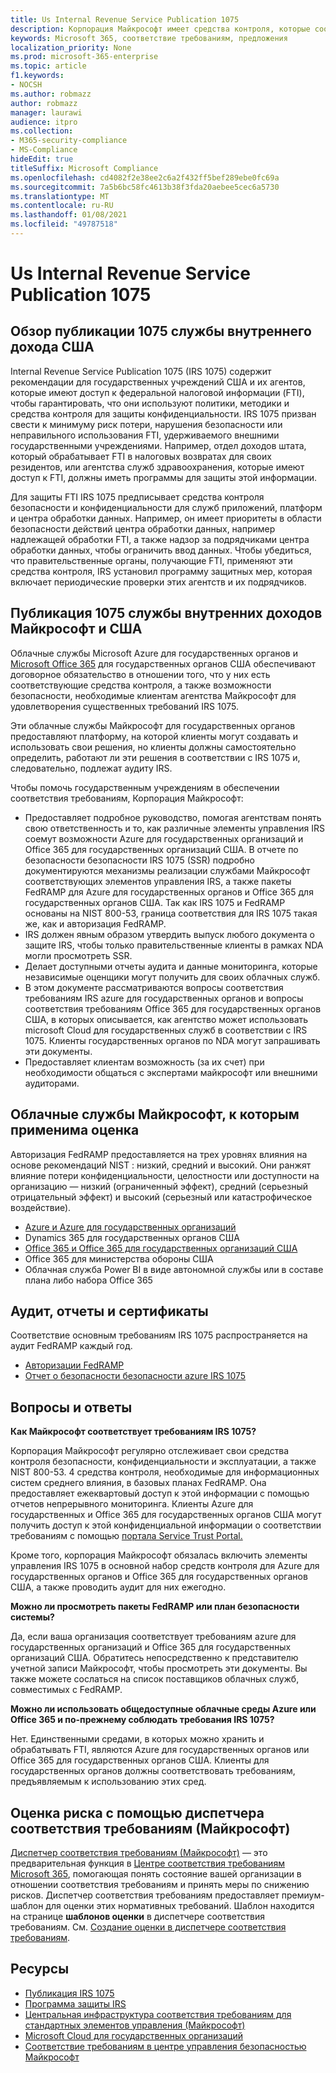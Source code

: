 ```yaml
---
title: Us Internal Revenue Service Publication 1075
description: Корпорация Майкрософт имеет средства контроля, которые соответствуют требованиям us Internal Revenue Service Publication 1075.
keywords: Microsoft 365, соответствие требованиям, предложения
localization_priority: None
ms.prod: microsoft-365-enterprise
ms.topic: article
f1.keywords:
- NOCSH
ms.author: robmazz
author: robmazz
manager: laurawi
audience: itpro
ms.collection:
- M365-security-compliance
- MS-Compliance
hideEdit: true
titleSuffix: Microsoft Compliance
ms.openlocfilehash: cd4082f2e38ee2c6a2f432ff5bef289ebe0fc69a
ms.sourcegitcommit: 7a5b6bc58fc4613b38f3fda20aebee5cec6a5730
ms.translationtype: MT
ms.contentlocale: ru-RU
ms.lasthandoff: 01/08/2021
ms.locfileid: "49787518"
---
```

# <a name="us-internal-revenue-service-publication-1075"></a>Us Internal Revenue Service Publication 1075

## <a name="us-internal-revenue-service-publication-1075-overview"></a>Обзор публикации 1075 службы внутреннего дохода США

Internal Revenue Service Publication 1075 (IRS 1075) содержит рекомендации для государственных учреждений США и их агентов, которые имеют доступ к федеральной налоговой информации (FTI), чтобы гарантировать, что они используют политики, методики и средства контроля для защиты конфиденциальности. IRS 1075 призван свести к минимуму риск потери, нарушения безопасности или неправильного использования FTI, удерживаемого внешними государственными учреждениями. Например, отдел доходов штата, который обрабатывает FTI в налоговых возвратах для своих резидентов, или агентства служб здравоохранения, которые имеют доступ к FTI, должны иметь программы для защиты этой информации.  
  
Для защиты FTI IRS 1075 предписывает средства контроля безопасности и конфиденциальности для служб приложений, платформ и центра обработки данных. Например, он имеет приоритеты в области безопасности действий центра обработки данных, например надлежащей обработки FTI, а также надзор за подрядчиками центра обработки данных, чтобы ограничить ввод данных. Чтобы убедиться, что правительственные органы, получающие FTI, применяют эти средства контроля, IRS установил программу защитных мер, которая включает периодические проверки этих агентств и их подрядчиков.

## <a name="microsoft-and-us-internal-revenue-service-publication-1075"></a>Публикация 1075 службы внутренних доходов Майкрософт и США

Облачные службы Microsoft Azure для государственных органов и [Microsoft Office 365](https://products.office.com/government/office-365-web-services-for-government) для государственных органов США обеспечивают договорное обязательство в отношении того, что у них есть соответствующие средства контроля, а также возможности безопасности, необходимые клиентам агентства Майкрософт для удовлетворения существенных требований IRS 1075.  
  
Эти облачные службы Майкрософт для государственных органов предоставляют платформу, на которой клиенты могут создавать и использовать свои решения, но клиенты должны самостоятельно определить, работают ли эти решения в соответствии с IRS 1075 и, следовательно, подлежат аудиту IRS.  
  
Чтобы помочь государственным учреждениям в обеспечении соответствия требованиям, Корпорация Майкрософт:

- Предоставляет подробное руководство, помогая агентствам понять свою ответственность и то, как различные элементы управления IRS соемут возможности Azure для государственных организаций и Office 365 для государственных организаций США. В отчете по безопасности безопасности IRS 1075 (SSR) подробно документируются механизмы реализации службами Майкрософт соответствующих элементов управления IRS, а также пакеты FedRAMP для Azure для государственных органов и Office 365 для государственных органов США. Так как IRS 1075 и FedRAMP основаны на NIST 800-53, граница соответствия для IRS 1075 такая же, как и авторизация FedRAMP.
- IRS должен явным образом утвердить выпуск любого документа о защите IRS, чтобы только правительственные клиенты в рамках NDA могли просмотреть SSR.
- Делает доступными отчеты аудита и данные мониторинга, которые независимые оценщики могут получить для своих облачных служб.
- В этом документе рассматриваются вопросы соответствия требованиям IRS azure для государственных органов и вопросы соответствия требованиям Office 365 для государственных органов США, в которых описывается, как агентство может использовать microsoft Cloud для государственных служб в соответствии с IRS 1075. Клиенты государственных органов по NDA могут запрашивать эти документы.
- Предоставляет клиентам возможность (за их счет) при необходимости общаться с экспертами майкрософт или внешними аудиторами.

## <a name="microsoft-in-scope-cloud-services"></a>Облачные службы Майкрософт, к которым применима оценка

Авторизация FedRAMP предоставляется на трех уровнях влияния на основе рекомендаций NIST : низкий, средний и высокий. Они ранжят влияние потери конфиденциальности, целостности или доступности на организацию — низкий (ограниченный эффект), средний (серьезный отрицательный эффект) и высокий (серьезный или катастрофическое воздействие).

- [Azure и Azure для государственных организаций](https://azure.microsoft.com/global-infrastructure/government/)
- Dynamics 365 для государственных органов США
- [Office 365 и Office 365 для государственных организаций США](https://go.microsoft.com/fwlink/p/?LinkID=2077751)
- Office 365 для министерства обороны США
- Облачная служба Power BI в виде автономной службы или в составе плана либо набора Office 365

## <a name="audits-reports-and-certificates"></a>Аудит, отчеты и сертификаты

Соответствие основным требованиям IRS 1075 распространяется на аудит FedRAMP каждый год.

- [Авторизации FedRAMP](https://marketplace.fedramp.gov/#/product/azure-government?sort=productName&productNameSearch=azure)
- [Отчет о безопасности безопасности azure IRS 1075](https://aka.ms/AzureIRS1075SafeguardSecurityReport)

## <a name="frequently-asked-questions"></a>Вопросы и ответы

**Как Майкрософт соответствует требованиям IRS 1075?**

Корпорация Майкрософт регулярно отслеживает свои средства контроля безопасности, конфиденциальности и эксплуатации, а также NIST 800-53. 4 средства контроля, необходимые для информационных систем среднего влияния, в базовых планах FedRAMP. Она предоставляет ежеквартовый доступ к этой информации с помощью отчетов непрерывного мониторинга. Клиенты Azure для государственных и Office 365 для государственных органов США могут получить доступ к этой конфиденциальной информации о соответствии требованиям с помощью [портала Service Trust Portal.](https://aka.ms/stphelp)

Кроме того, корпорация Майкрософт обязалась включить элементы управления IRS 1075 в основной набор средств контроля для Azure для государственных органов и Office 365 для государственных органов США, а также проводить аудит для них ежегодно.

**Можно ли просмотреть пакеты FedRAMP или план безопасности системы?**

Да, если ваша организация соответствует требованиям azure для государственных организаций и Office 365 для государственных организаций США. Обратитесь непосредственно к представителю учетной записи Майкрософт, чтобы просмотреть эти документы. Вы также можете сослаться на список поставщиков облачных служб, совместимых с FedRAMP.

**Можно ли использовать общедоступные облачные среды Azure или Office 365 и по-прежнему соблюдать требования IRS 1075?**

Нет. Единственными средами, в которых можно хранить и обрабатывать FTI, являются Azure для государственных органов или Office 365 для государственных органов США. Клиенты для государственных органов должны соответствовать требованиям, предъявляемым к использованию этих сред.

## <a name="use-microsoft-compliance-manager-to-assess-your-risk"></a>Оценка риска с помощью диспетчера соответствия требованиям (Майкрософт)

[Диспетчер соответствия требованиям (Майкрософт)](https://docs.microsoft.com/microsoft-365/compliance/compliance-manager) — это предварительная функция в [Центре соответствия требованиям Microsoft 365](https://docs.microsoft.com/microsoft-365/compliance/microsoft-365-compliance-center), помогающая понять состояние вашей организации в отношении соответствия требованиям и принять меры по снижению рисков. Диспетчер соответствия требованиям предоставляет премиум-шаблон для оценки этих нормативных требований. Шаблон находится на странице **шаблонов оценки** в диспетчере соответствия требованиям. См. [Создание оценки в диспетчере соответствия требованиям](https://docs.microsoft.com/microsoft-365/compliance/compliance-manager-assessments).

## <a name="resources"></a>Ресурсы

- [Публикация IRS 1075](https://www.irs.gov/pub/irs-pdf/p1075.pdf)
- [Программа защиты IRS](https://www.irs.gov/uac/Safeguards-Program)
- [Центральная инфраструктура соответствия требованиям для стандартных элементов управления (Майкрософт)](https://www.microsoft.com/trust-center/compliance/compliance-overview)
- [Microsoft Cloud для государственных организаций](https://azure.microsoft.com/global-infrastructure/government/)
- [Соответствие требованиям в центре управления безопасностью Майкрософт](https://www.microsoft.com/trust-center/compliance/compliance-overview)
